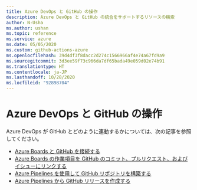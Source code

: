 ```yaml
---
title: Azure DevOps と GitHub の操作
description: Azure DevOps と GitHub の統合をサポートするリソースの検索
author: N-Usha
ms.author: ushan
ms.topic: reference
ms.service: azure
ms.date: 05/05/2020
ms.custom: github-actions-azure
ms.openlocfilehash: 39d4df3f8dacc2d274c1566966af4e74a67fd9a9
ms.sourcegitcommit: 3d3ee59f73c966da7df65bada49e059d02e74b91
ms.translationtype: HT
ms.contentlocale: ja-JP
ms.lasthandoff: 10/28/2020
ms.locfileid: "92898704"
---
```

# <a name="work-with-azure-devops-and-github"></a>Azure DevOps と GitHub の操作 

Azure DevOps が GitHub とどのように連動するかについては、次の記事を参照してください。  

- [Azure Boards と GitHub を接続する](/azure/devops/boards/github)   
- [Azure Boards の作業項目を GitHub のコミット、プルリクエスト、およびイシューにリンクする](/azure/devops/boards/github/link-to-from-github)  
- [Azure Pipelines を使用して GitHub リポジトリを構築する](/azure/devops/pipelines/repos/github)   
- [Azure Pipelines から GitHub リリースを作成する](/azure/devops/pipelines/tasks/utility/github-release)  
 
